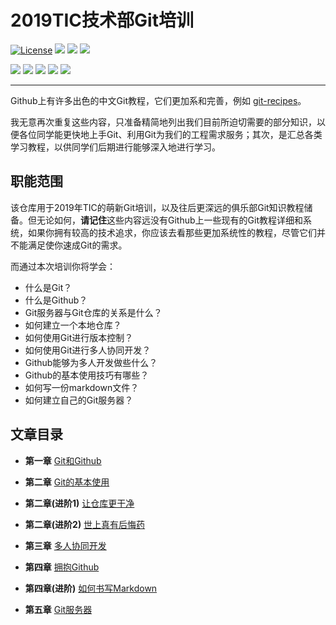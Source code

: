 # 2019TIC技术部Git培训
[![License](https://img.shields.io/github/license/mashape/apistatus.svg?maxAge=2592000)](https://github.com/WhiteRobe/TIC2019GitTrain/blob/master/LICENSE)
![](https://img.shields.io/github/repo-size/WhiteRobe/TIC2019GitTrain.svg)
![](https://img.shields.io/github/last-commit/WhiteRobe/TIC2019GitTrain.svg)
![](https://img.shields.io/github/forks/WhiteRobe/TIC2019GitTrain.svg?style=social)

[![](https://img.shields.io/badge/Markdown-github-blue.svg)](https://help.github.com/en/articles/about-writing-and-formatting-on-github)
![](https://img.shields.io/badge/Windows-7|10-blue.svg)
![](https://img.shields.io/badge/Java-1.8+-blue.svg)
![](https://img.shields.io/badge/Python-2.7|3.6-blue.svg)
![](https://img.shields.io/badge/javascript-ES6-blue.svg)

---

Github上有许多出色的中文Git教程，它们更加系和完善，例如 [git-recipes](https://github.com/geeeeeeeeek/git-recipes)。
 
我无意再次重复这些内容，只准备精简地列出我们目前所迫切需要的部分知识，以便各位同学能更快地上手Git、利用Git为我们的工程需求服务；其次，是汇总各类学习教程，以供同学们后期进行能够深入地进行学习。

## 职能范围

该仓库用于2019年TIC的萌新Git培训，以及往后更深远的俱乐部Git知识教程储备。但无论如何，**请记住**这些内容远没有Github上一些现有的Git教程详细和系统，如果你拥有较高的技术追求，你应该去看那些更加系统性的教程，尽管它们并不能满足使你速成Git的需求。

而通过本次培训你将学会：

- 什么是Git？
- 什么是Github？
- Git服务器与Git仓库的关系是什么？
- 如何建立一个本地仓库？
- 如何使用Git进行版本控制？
- 如何使用Git进行多人协同开发？
- Github能够为多人开发做些什么？
- Github的基本使用技巧有哪些？
- 如何写一份markdown文件？
- 如何建立自己的Git服务器？


## 文章目录

- **第一章** [Git和Github](https://github.com/WhiteRobe/TIC2019GitTrain/blob/master/articles/git_and_github.md)

- **第二章** [Git的基本使用](https://github.com/WhiteRobe/TIC2019GitTrain/blob/master/articles/how_to_use_git.md)

- **第二章(进阶1)** [让仓库更干净](https://github.com/WhiteRobe/TIC2019GitTrain/blob/master/articles/how_to_write_gitignore.md)

- **第二章(进阶2)** [世上真有后悔药](https://github.com/WhiteRobe/TIC2019GitTrain/blob/master/articles/reset_history.md)

- **第三章** [多人协同开发](https://github.com/WhiteRobe/TIC2019GitTrain/blob/master/articles/cooperation_with_git.md)

- **第四章** [拥抱Github](https://github.com/WhiteRobe/TIC2019GitTrain/blob/master/articles/welcome_to_github.md)

- **第四章(进阶)** [如何书写Markdown](https://github.com/WhiteRobe/TIC2019GitTrain/blob/master/articles/how_to_write_markdown.md)

- **第五章** [Git服务器](https://github.com/WhiteRobe/TIC2019GitTrain/blob/master/articles/git_server.md)